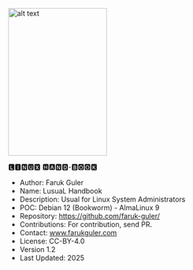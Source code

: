 <img src="https://farukguler.com/assets/img/Linus-Torvalds-2012.jpg" alt="alt text" width="200" height="300">

🅻🅸🅽🆄🆇 🅷🅰🅽🅳-🅱🅾🅾🅺

- Author: Faruk Guler
- Name: LusuaL Handbook 
- Description: Usual for Linux System Administrators
- POC: Debian 12 (Bookworm) - AlmaLinux 9
- Repository: https://github.com/faruk-guler/
- Contributions: For contribution, send PR.
- Contact: www.farukguler.com
- License: CC-BY-4.0
- Version 1.2
- Last Updated: 2025
